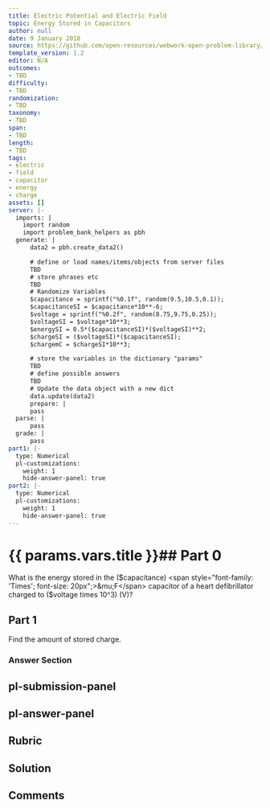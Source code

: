 ```yaml
---
title: Electric Potential and Electric Field
topic: Energy Stored in Capacitors
author: null
date: 9 January 2018
source: https://github.com/open-resources/webwork-open-problem-library/tree/master/Contrib/BrockPhysics/College_Physics_Urone/19.Electric_Potential_and_Electric_Field/19-07.Energy_Stored_in_Capacitors/NU_U17_19_07_001.pg
template_version: 1.2
editor: N/A
outcomes:
- TBD
difficulty:
- TBD
randomization:
- TBD
taxonomy:
- TBD
span:
- TBD
length:
- TBD
tags:
- electric
- field
- capacitor
- energy
- charge
assets: []
server: |-
  imports: |
    import random
    import problem_bank_helpers as pbh
  generate: |
      data2 = pbh.create_data2()

      # define or load names/items/objects from server files
      TBD
      # store phrases etc
      TBD
      # Randomize Variables
      $capacitance = sprintf("%0.1f", random(9.5,10.5,0.1));
      $capacitanceSI = $capacitance*10**-6;
      $voltage = sprintf("%0.2f", random(8.75,9.75,0.25));
      $voltageSI = $voltage*10**3;
      $energySI = 0.5*($capacitanceSI)*($voltageSI)**2;
      $chargeSI = ($voltageSI)*($capacitanceSI);
      $chargemC = $chargeSI*10**3;

      # store the variables in the dictionary "params"
      TBD
      # define possible answers
      TBD
      # Update the data object with a new dict
      data.update(data2)
      prepare: |
      pass
  parse: |
      pass
  grade: |
      pass
part1: |-
  type: Numerical
  pl-customizations:
    weight: 1
    hide-answer-panel: true
part2: |-
  type: Numerical
  pl-customizations:
    weight: 1
    hide-answer-panel: true
---
```


# {{ params.vars.title }}## Part 0 
What is the energy stored in the ($capacitance) <span style="font-family: 'Times'; font-size: 20px";>&mu;F</span> capacitor of a heart defibrillator charged to ($voltage times 10^3) (V)? 
## Part 1 
Find the amount of stored charge. 


### Answer Section 


## pl-submission-panel 


## pl-answer-panel 


## Rubric 


## Solution 


## Comments 


